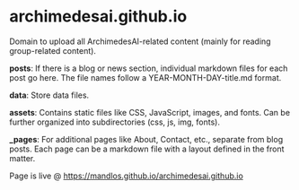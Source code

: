 # archimedesai.github.io
Domain to upload all ArchimedesAI-related content (mainly for reading group-related content).

**posts**: If there is a blog or news section, individual markdown files for each post go here. The file names follow a YEAR-MONTH-DAY-title.md format.

**data**: Store data files.

**assets**: Contains static files like CSS, JavaScript, images, and fonts. Can be further organized into subdirectories (css, js, img, fonts).

**_pages**: For additional pages like About, Contact, etc., separate from blog posts. Each page can be a markdown file with a layout defined in the front matter.

Page is live @ https://mandlos.github.io/archimedesai.github.io
